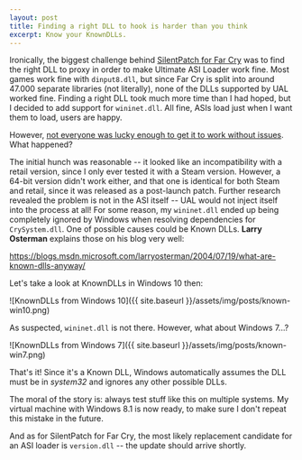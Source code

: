 ```yaml
---
layout: post
title: Finding a right DLL to hook is harder than you think
excerpt: Know your KnownDLLs.
---
```

Ironically, the biggest challenge behind [SilentPatch for Far Cry](https://github.com/CookiePLMonster/SilentPatchFarCry) was to find the right DLL to proxy in order to make Ultimate ASI Loader work fine.
Most games work fine with `dinput8.dll`, but since Far Cry is split into around 47.000 separate libraries (not literally), none of the DLLs supported by UAL worked fine.
Finding a right DLL took much more time than I had hoped, but I decided to add support for `wininet.dll`. All fine, ASIs load just when I want them to load, users are happy.

However, [not everyone was lucky enough to get it to work without issues](https://www.vogons.org/viewtopic.php?f=8&t=40913&start=160#p664655). What happened?

The initial hunch was reasonable -- it looked like an incompatibility with a retail version, since I only ever tested it with a Steam version. However, a 64-bit version didn't work either, and that one is identical
for both Steam and retail, since it was released as a post-launch patch.
Further research revealed the problem is not in the ASI itself -- UAL would not inject itself into the process at all! For some reason, my `wininet.dll` ended up being completely ignored by Windows when resolving dependencies for `CrySystem.dll`. One of possible causes could be Known DLLs. **Larry Osterman** explains those on his blog very well:

<https://blogs.msdn.microsoft.com/larryosterman/2004/07/19/what-are-known-dlls-anyway/>

Let's take a look at KnownDLLs in Windows 10 then:

![KnownDLLs from Windows 10]({{ site.baseurl }}/assets/img/posts/known-win10.png)

As suspected, `wininet.dll` is not there. However, what about Windows 7...?

![KnownDLLs from Windows 7]({{ site.baseurl }}/assets/img/posts/known-win7.png)

That's it! Since it's a Known DLL, Windows automatically assumes the DLL must be in *system32* and ignores any other possible DLLs.

The moral of the story is: always test stuff like this on multiple systems. My virtual machine with Windows 8.1 is now ready, to make sure I don't repeat this mistake in the future.

And as for SilentPatch for Far Cry, the most likely replacement candidate for an ASI loader is `version.dll` -- the update should arrive shortly.